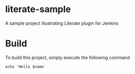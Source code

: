 # literate-sample
A sample project illustrating Literate plugin for Jenkins

# Build

To build this project, simply execute the following command

    echo 'Hello $name'